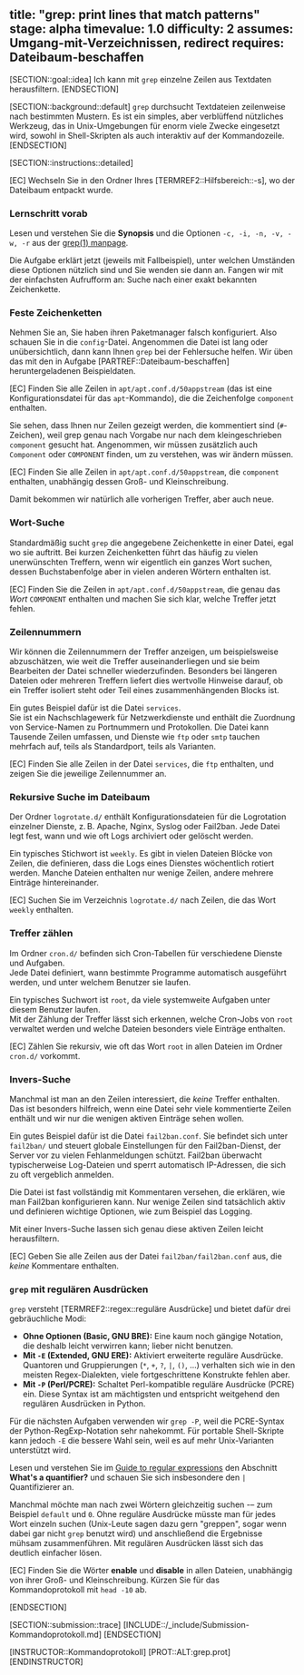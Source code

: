 title: "grep: print lines that match patterns"
stage: alpha
timevalue: 1.0
difficulty: 2
assumes: Umgang-mit-Verzeichnissen, redirect
requires: Dateibaum-beschaffen
---

[SECTION::goal::idea]
Ich kann mit `grep` einzelne Zeilen aus Textdaten herausfiltern.
[ENDSECTION]

[SECTION::background::default]
`grep` durchsucht Textdateien zeilenweise nach bestimmten Mustern. 
Es ist ein simples, aber verblüffend nützliches Werkzeug, das in Unix-Umgebungen für
enorm viele Zwecke eingesetzt wird, sowohl in Shell-Skripten als auch interaktiv auf der Kommandozeile.
[ENDSECTION]

[SECTION::instructions::detailed]

[EC] Wechseln Sie in den Ordner Ihres [TERMREF2::Hilfsbereich::-s], wo der Dateibaum entpackt wurde.

### Lernschritt vorab

Lesen und verstehen Sie die **Synopsis** und die Optionen `-c, -i, -n, -v, -w, -r` aus der 
[grep(1) manpage](https://man7.org/linux/man-pages/man1/grep.1.html).

Die Aufgabe erklärt jetzt (jeweils mit Fallbeispiel), unter welchen Umständen diese
Optionen nützlich sind und Sie wenden sie dann an. 
Fangen wir mit der einfachsten Aufrufform an: Suche nach einer exakt bekannten Zeichenkette.


### Feste Zeichenketten

Nehmen Sie an, Sie haben ihren Paketmanager falsch konfiguriert. Also schauen Sie in die `config`-Datei.
Angenommen die Datei ist lang oder unübersichtlich, dann kann Ihnen `grep` bei der Fehlersuche helfen.
Wir üben das mit den in Aufgabe [PARTREF::Dateibaum-beschaffen] heruntergeladenen Beispieldaten.

[EC] Finden Sie alle Zeilen in `apt/apt.conf.d/50appstream` (das ist eine Konfigurationsdatei 
für das `apt`-Kommando), die die Zeichenfolge `component` enthalten.

Sie sehen, dass Ihnen nur Zeilen gezeigt werden, die kommentiert sind (`#`-Zeichen), 
weil grep genau nach Vorgabe nur nach dem kleingeschrieben `component` gesucht hat. 
Angenommen, wir müssen zusätzlich auch `Component` oder `COMPONENT` finden, 
um zu verstehen, was wir ändern müssen.

[EC] Finden Sie alle Zeilen in `apt/apt.conf.d/50appstream`, die `component` enthalten, 
unabhängig dessen Groß- und Kleinschreibung.

Damit bekommen wir natürlich alle vorherigen Treffer, aber auch neue.


### Wort-Suche

Standardmäßig sucht `grep` die angegebene Zeichenkette in einer Datei, egal wo sie auftritt.
Bei kurzen Zeichenketten führt das häufig zu vielen unerwünschten Treffern,
wenn wir eigentlich ein ganzes Wort suchen, dessen Buchstabenfolge aber in vielen anderen Wörtern enthalten ist.

[EC] Finden Sie die Zeilen in `apt/apt.conf.d/50appstream`, die genau das _Wort_ `COMPONENT` enthalten
und machen Sie sich klar, welche Treffer jetzt fehlen. 


### Zeilennummern 

Wir können die Zeilennummern der Treffer anzeigen, um beispielsweise abzuschätzen, 
wie weit die Treffer auseinanderliegen und sie beim Bearbeiten der Datei schneller wiederzufinden. 
Besonders bei längeren Dateien oder mehreren Treffern liefert dies wertvolle Hinweise darauf, 
ob ein Treffer isoliert steht oder Teil eines zusammenhängenden Blocks ist.

Ein gutes Beispiel dafür ist die Datei `services`.  
Sie ist ein Nachschlagewerk für Netzwerkdienste und enthält die Zuordnung von Service-Namen 
zu Portnummern und Protokollen. Die Datei kann Tausende Zeilen umfassen, und Dienste wie `ftp` 
oder `smtp` tauchen mehrfach auf, teils als Standardport, teils als Varianten.

[EC] Finden Sie alle Zeilen in der Datei `services`, die `ftp` enthalten, und zeigen Sie die 
jeweilige Zeilennummer an.  


### Rekursive Suche im Dateibaum

Der Ordner `logrotate.d/` enthält Konfigurationsdateien für die Logrotation einzelner 
Dienste, z. B. Apache, Nginx, Syslog oder Fail2ban. Jede Datei legt fest, wann und wie oft 
Logs archiviert oder gelöscht werden.  

Ein typisches Stichwort ist `weekly`. Es gibt in vielen Dateien Blöcke von Zeilen, die 
definieren, dass die Logs eines Dienstes wöchentlich rotiert werden. Manche Dateien enthalten 
nur wenige Zeilen, andere mehrere Einträge hintereinander.  

[EC] Suchen Sie im Verzeichnis `logrotate.d/` nach Zeilen, die das Wort `weekly` enthalten. 


### Treffer zählen

Im Ordner `cron.d/` befinden sich Cron-Tabellen für verschiedene Dienste und Aufgaben.  
Jede Datei definiert, wann bestimmte Programme automatisch ausgeführt werden, und unter welchem 
Benutzer sie laufen.  

Ein typisches Suchwort ist `root`, da viele systemweite Aufgaben unter diesem Benutzer laufen.  
Mit der Zählung der Treffer lässt sich erkennen, welche Cron-Jobs von `root` verwaltet werden 
und welche Dateien besonders viele Einträge enthalten. 

[EC] Zählen Sie rekursiv, wie oft das Wort `root` in allen Dateien im Ordner `cron.d/` 
vorkommt. 


### Invers-Suche

Manchmal ist man an den Zeilen interessiert, die _keine_ Treffer enthalten. Das ist besonders 
hilfreich, wenn eine Datei sehr viele kommentierte Zeilen enthält und wir nur die wenigen aktiven 
Einträge sehen wollen.  

Ein gutes Beispiel dafür ist die Datei `fail2ban.conf`. Sie befindet sich unter `fail2ban/` 
und steuert globale Einstellungen für den Fail2ban-Dienst, der Server vor zu vielen 
Fehlanmeldungen schützt. Fail2ban überwacht typischerweise Log-Dateien und sperrt automatisch 
IP-Adressen, die sich zu oft vergeblich anmelden.  

Die Datei ist fast vollständig mit Kommentaren versehen, die erklären, wie man Fail2ban 
konfigurieren kann. Nur wenige Zeilen sind tatsächlich aktiv und definieren wichtige Optionen, 
wie zum Beispiel das Logging.  

Mit einer Invers-Suche lassen sich genau diese aktiven Zeilen leicht herausfiltern.  

[EC] Geben Sie alle Zeilen aus der Datei `fail2ban/fail2ban.conf` aus, die _keine_ Kommentare 
enthalten.


### `grep` mit regulären Ausdrücken

`grep` versteht [TERMREF2::regex::reguläre Ausdrücke] und bietet dafür drei gebräuchliche Modi:

- **Ohne Optionen (Basic, GNU BRE):** Eine kaum noch gängige Notation, die deshalb leicht
  verwirren kann; lieber nicht benutzen.
- **Mit `-E` (Extended, GNU ERE):** Aktiviert erweiterte reguläre Ausdrücke. Quantoren und 
Gruppierungen (`*`, `+`, `?`, `|`, `()`, …) verhalten sich wie in den meisten Regex-Dialekten, 
viele fortgeschrittene Konstrukte fehlen aber.
- **Mit `-P` (Perl/PCRE):** Schaltet Perl-kompatible reguläre Ausdrücke (PCRE) ein. 
Diese Syntax ist am mächtigsten und entspricht weitgehend den regulären Ausdrücken in Python.

Für die nächsten Aufgaben verwenden wir `grep -P`, 
weil die PCRE-Syntax der Python-RegExp-Notation sehr nahekommt. 
Für portable Shell-Skripte kann jedoch `-E` die bessere Wahl sein, 
weil es auf mehr Unix-Varianten unterstützt wird.

Lesen und verstehen Sie im
[Guide to regular expressions](https://coderpad.io/blog/development/the-complete-guide-to-regular-expressions-regex/) <!-- TODO_3: Ersetzen durch assume auf Regexp-Aufgabe -->
den Abschnitt **What's a quantifier?** und schauen Sie sich insbesondere 
den `|` Quantifizierer an.

Manchmal möchte man nach zwei Wörtern gleichzeitig suchen -– zum Beispiel `default` und `0`.
Ohne reguläre Ausdrücke müsste man für jedes Wort einzeln suchen
(Unix-Leute sagen dazu gern "greppen", sogar wenn dabei gar nicht `grep` benutzt wird)
und anschließend die Ergebnisse mühsam zusammenführen.
Mit regulären Ausdrücken lässt sich das deutlich einfacher lösen.

[EC] Finden Sie die Wörter **enable** und **disable** in allen Dateien, 
unabhängig von ihrer Groß- und Kleinschreibung.
Kürzen Sie für das Kommandoprotokoll mit `head -10` ab.

[ENDSECTION]

[SECTION::submission::trace]
[INCLUDE::/_include/Submission-Kommandoprotokoll.md]
[ENDSECTION]

[INSTRUCTOR::Kommandoprotokoll]
[PROT::ALT:grep.prot]
[ENDINSTRUCTOR]
